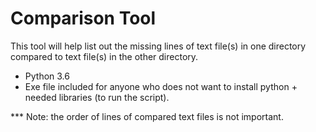 # Comparison Tool
This tool will help list out the missing lines of text file(s) in one directory compared to text file(s) in the other directory.
- Python 3.6
- Exe file included for anyone who does not want to install python + needed libraries (to run the script).

*** Note: the order of lines of compared text files is not important.
